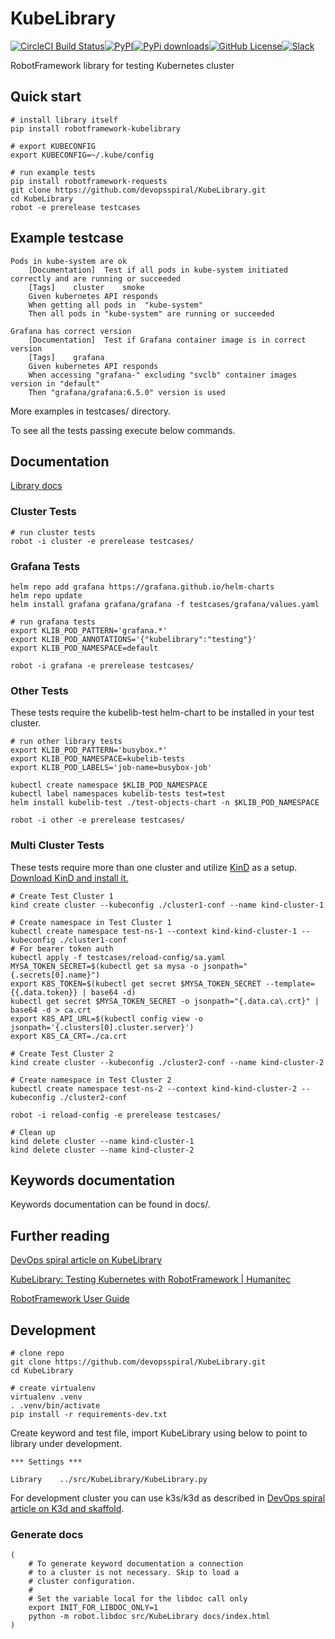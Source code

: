 # KubeLibrary
[![CircleCI Build Status](https://circleci.com/gh/devopsspiral/KubeLibrary.svg?style=shield)](https://circleci.com/gh/devopsspiral/KubeLibrary)[![PyPI](https://img.shields.io/pypi/v/robotframework-kubelibrary)](https://pypi.org/project/robotframework-kubelibrary/)[![PyPi downloads](https://img.shields.io/pypi/dm/robotframework-kubelibrary.svg)](https://pypi.python.org/pypi/robotframework-kubelibrary)[![GitHub License](https://img.shields.io/badge/license-MIT-lightgrey.svg)](https://raw.githubusercontent.com/devopsspiral/k3d-orb/master/LICENSE)[![Slack](https://img.shields.io/badge/slack-robotframework%2F%23kubernetes-blue)](https://robotframework.slack.com/archives/C017AKKS06R)


RobotFramework library for testing Kubernetes cluster

## Quick start

```
# install library itself
pip install robotframework-kubelibrary

# export KUBECONFIG
export KUBECONFIG=~/.kube/config

# run example tests
pip install robotframework-requests
git clone https://github.com/devopsspiral/KubeLibrary.git
cd KubeLibrary
robot -e prerelease testcases
```

## Example testcase

```
Pods in kube-system are ok
    [Documentation]  Test if all pods in kube-system initiated correctly and are running or succeeded
    [Tags]    cluster    smoke
    Given kubernetes API responds
    When getting all pods in  "kube-system"
    Then all pods in "kube-system" are running or succeeded

Grafana has correct version
    [Documentation]  Test if Grafana container image is in correct version
    [Tags]    grafana
    Given kubernetes API responds
    When accessing "grafana-" excluding "svclb" container images version in "default"
    Then "grafana/grafana:6.5.0" version is used

```

More examples in testcases/ directory.

To see all the tests passing execute below commands.

## Documentation

[Library docs](http://devopsspiral.com/KubeLibrary/)


### Cluster Tests
```
# run cluster tests
robot -i cluster -e prerelease testcases/
```

### Grafana Tests
```
helm repo add grafana https://grafana.github.io/helm-charts
helm repo update
helm install grafana grafana/grafana -f testcases/grafana/values.yaml

# run grafana tests
export KLIB_POD_PATTERN='grafana.*'
export KLIB_POD_ANNOTATIONS='{"kubelibrary":"testing"}'
export KLIB_POD_NAMESPACE=default

robot -i grafana -e prerelease testcases/
```
### Other Tests
These tests require the kubelib-test helm-chart to be installed in your test cluster.
```
# run other library tests
export KLIB_POD_PATTERN='busybox.*'
export KLIB_POD_NAMESPACE=kubelib-tests
export KLIB_POD_LABELS='job-name=busybox-job'

kubectl create namespace $KLIB_POD_NAMESPACE
kubectl label namespaces kubelib-tests test=test
helm install kubelib-test ./test-objects-chart -n $KLIB_POD_NAMESPACE

robot -i other -e prerelease testcases/
```
### Multi Cluster Tests
These tests require more than one cluster and utilize [KinD](https://kind.sigs.k8s.io/) as a setup.
[Download KinD and install it.](https://kind.sigs.k8s.io/docs/user/quick-start/)
```
# Create Test Cluster 1
kind create cluster --kubeconfig ./cluster1-conf --name kind-cluster-1

# Create namespace in Test Cluster 1
kubectl create namespace test-ns-1 --context kind-kind-cluster-1 --kubeconfig ./cluster1-conf
# For bearer token auth
kubectl apply -f testcases/reload-config/sa.yaml
MYSA_TOKEN_SECRET=$(kubectl get sa mysa -o jsonpath="{.secrets[0].name}")
export K8S_TOKEN=$(kubectl get secret $MYSA_TOKEN_SECRET --template={{.data.token}} | base64 -d)
kubectl get secret $MYSA_TOKEN_SECRET -o jsonpath="{.data.ca\.crt}" | base64 -d > ca.crt
export K8S_API_URL=$(kubectl config view -o jsonpath='{.clusters[0].cluster.server}')
export K8S_CA_CRT=./ca.crt

# Create Test Cluster 2
kind create cluster --kubeconfig ./cluster2-conf --name kind-cluster-2

# Create namespace in Test Cluster 2
kubectl create namespace test-ns-2 --context kind-kind-cluster-2 --kubeconfig ./cluster2-conf

robot -i reload-config -e prerelease testcases/

# Clean up
kind delete cluster --name kind-cluster-1
kind delete cluster --name kind-cluster-2
```

## Keywords documentation

Keywords documentation can be found in docs/.

## Further reading

[DevOps spiral article on KubeLibrary](https://devopsspiral.com/articles/k8s/robotframework-kubelibrary/)

[KubeLibrary: Testing Kubernetes with RobotFramework  | Humanitec](https://humanitec.com/blog/kubelibrary-testing-kubernetes-with-robotframework)

[RobotFramework User Guide](https://robotframework.org/robotframework/latest/RobotFrameworkUserGuide.html)

## Development

```
# clone repo
git clone https://github.com/devopsspiral/KubeLibrary.git
cd KubeLibrary

# create virtualenv
virtualenv .venv
. .venv/bin/activate
pip install -r requirements-dev.txt
```

Create keyword and test file, import KubeLibrary using below to point to library under development.

```
*** Settings ***

Library    ../src/KubeLibrary/KubeLibrary.py
```

For development cluster you can use k3s/k3d as described in [DevOps spiral article on K3d and skaffold](https://devopsspiral.com/articles/k8s/k3d-skaffold/).

### Generate docs

```
(
    # To generate keyword documentation a connection
    # to a cluster is not necessary. Skip to load a
    # cluster configuration.
    #
    # Set the variable local for the libdoc call only
    export INIT_FOR_LIBDOC_ONLY=1
    python -m robot.libdoc src/KubeLibrary docs/index.html
)
```
